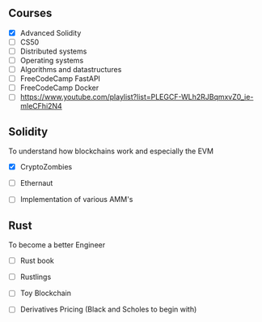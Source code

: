 ## Courses
- [x] Advanced Solidity
- [ ] CS50
- [ ] Distributed systems
- [ ] Operating systems
- [ ] Algorithms and datastructures 
- [ ] FreeCodeCamp FastAPI
- [ ] FreeCodeCamp Docker
- [ ] https://www.youtube.com/playlist?list=PLEGCF-WLh2RJBqmxvZ0_ie-mleCFhi2N4

## Solidity
To understand how blockchains work and especially the EVM
- [x] CryptoZombies
- [ ] Ethernaut
- [ ] Implementation of various AMM's


## Rust
To become a better Engineer 
- [ ] Rust book
- [ ] Rustlings
- [ ] Toy Blockchain
- [ ] Derivatives Pricing (Black and Scholes to begin with)

